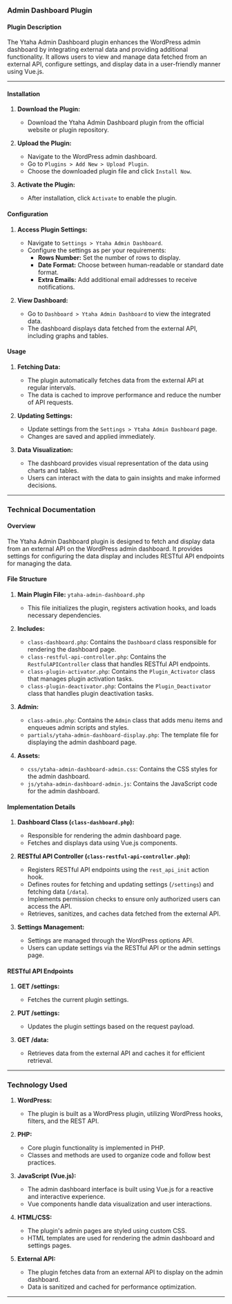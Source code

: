 ### Admin Dashboard Plugin

#### Plugin Description

The Ytaha Admin Dashboard plugin enhances the WordPress admin dashboard by integrating external data and providing additional functionality. It allows users to view and manage data fetched from an external API, configure settings, and display data in a user-friendly manner using Vue.js.

---

#### Installation

1. **Download the Plugin:**
   - Download the Ytaha Admin Dashboard plugin from the official website or plugin repository.

2. **Upload the Plugin:**
   - Navigate to the WordPress admin dashboard.
   - Go to `Plugins > Add New > Upload Plugin`.
   - Choose the downloaded plugin file and click `Install Now`.

3. **Activate the Plugin:**
   - After installation, click `Activate` to enable the plugin.

#### Configuration

1. **Access Plugin Settings:**
   - Navigate to `Settings > Ytaha Admin Dashboard`.
   - Configure the settings as per your requirements:
     - **Rows Number:** Set the number of rows to display.
     - **Date Format:** Choose between human-readable or standard date format.
     - **Extra Emails:** Add additional email addresses to receive notifications.

2. **View Dashboard:**
   - Go to `Dashboard > Ytaha Admin Dashboard` to view the integrated data.
   - The dashboard displays data fetched from the external API, including graphs and tables.

#### Usage

1. **Fetching Data:**
   - The plugin automatically fetches data from the external API at regular intervals.
   - The data is cached to improve performance and reduce the number of API requests.

2. **Updating Settings:**
   - Update settings from the `Settings > Ytaha Admin Dashboard` page.
   - Changes are saved and applied immediately.

3. **Data Visualization:**
   - The dashboard provides visual representation of the data using charts and tables.
   - Users can interact with the data to gain insights and make informed decisions.

---

### Technical Documentation

#### Overview

The Ytaha Admin Dashboard plugin is designed to fetch and display data from an external API on the WordPress admin dashboard. It provides settings for configuring the data display and includes RESTful API endpoints for managing the data.

#### File Structure

1. **Main Plugin File:** `ytaha-admin-dashboard.php`
   - This file initializes the plugin, registers activation hooks, and loads necessary dependencies.

2. **Includes:**
   - `class-dashboard.php`: Contains the `Dashboard` class responsible for rendering the dashboard page.
   - `class-restful-api-controller.php`: Contains the `RestfulAPIController` class that handles RESTful API endpoints.
   - `class-plugin-activator.php`: Contains the `Plugin_Activator` class that manages plugin activation tasks.
   - `class-plugin-deactivator.php`: Contains the `Plugin_Deactivator` class that handles plugin deactivation tasks.

3. **Admin:**
   - `class-admin.php`: Contains the `Admin` class that adds menu items and enqueues admin scripts and styles.
   - `partials/ytaha-admin-dashboard-display.php`: The template file for displaying the admin dashboard page.

4. **Assets:**
   - `css/ytaha-admin-dashboard-admin.css`: Contains the CSS styles for the admin dashboard.
   - `js/ytaha-admin-dashboard-admin.js`: Contains the JavaScript code for the admin dashboard.

#### Implementation Details

1. **Dashboard Class (`class-dashboard.php`):**
   - Responsible for rendering the admin dashboard page.
   - Fetches and displays data using Vue.js components.

2. **RESTful API Controller (`class-restful-api-controller.php`):**
   - Registers RESTful API endpoints using the `rest_api_init` action hook.
   - Defines routes for fetching and updating settings (`/settings`) and fetching data (`/data`).
   - Implements permission checks to ensure only authorized users can access the API.
   - Retrieves, sanitizes, and caches data fetched from the external API.

3. **Settings Management:**
   - Settings are managed through the WordPress options API.
   - Users can update settings via the RESTful API or the admin settings page.

#### RESTful API Endpoints

1. **GET /settings:**
   - Fetches the current plugin settings.

2. **PUT /settings:**
   - Updates the plugin settings based on the request payload.

3. **GET /data:**
   - Retrieves data from the external API and caches it for efficient retrieval.

---

### Technology Used

1. **WordPress:**
   - The plugin is built as a WordPress plugin, utilizing WordPress hooks, filters, and the REST API.

2. **PHP:**
   - Core plugin functionality is implemented in PHP.
   - Classes and methods are used to organize code and follow best practices.

3. **JavaScript (Vue.js):**
   - The admin dashboard interface is built using Vue.js for a reactive and interactive experience.
   - Vue components handle data visualization and user interactions.

4. **HTML/CSS:**
   - The plugin's admin pages are styled using custom CSS.
   - HTML templates are used for rendering the admin dashboard and settings pages.

5. **External API:**
   - The plugin fetches data from an external API to display on the admin dashboard.
   - Data is sanitized and cached for performance optimization.

---